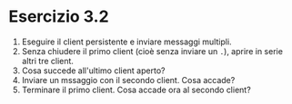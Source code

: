 # Esercizio 3.2

1. Eseguire il client persistente e inviare messaggi multipli.
2. Senza chiudere il primo client (cioè senza inviare un `.`), aprire in serie altri tre client.
3. Cosa succede all'ultimo client aperto?
4. Inviare un mssaggio con il secondo client. Cosa accade?
5. Terminare il primo client. Cosa accade ora al secondo client?